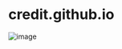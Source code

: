 # credit.github.io
![image](https://raw.githubusercontent.com/jackymoto/credit.github.io/master/pic/v2-858c58cfa51bc0fcde354b78f5e1b6bc_hd.png)